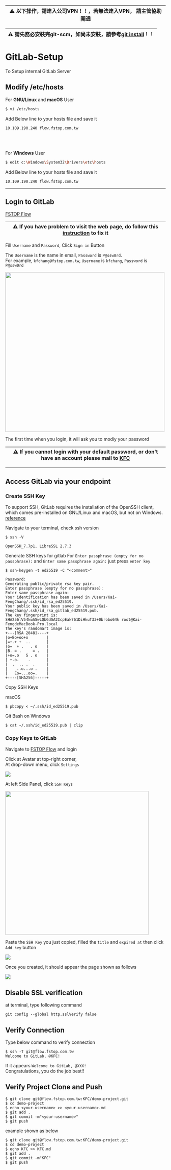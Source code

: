| :warning:  以下操作，請連入公司VPN！！，若無法連入VPN， 請主管協助開通|
| --- |

| :warning:  請先務必安裝完git-scm，如尚未安裝，請參考[git install](https://git-scm.com/downloads)！！ |
| --- |


# GitLab-Setup
To Setup internal GitLab Server
## Modify /etc/hosts
For **GNU/Linux** and **macOS** User
```sh
$ vi /etc/hosts
```
Add Below line to your hosts file and save it
```
10.109.190.240 flow.fstop.com.tw
```
 <br><br>


For **Windows** User
```sh
$ edit c:\Windows\System32\Drivers\etc\hosts
```
Add Below line to your hosts file and save it
```
10.109.190.240 flow.fstop.com.tw
```

---
## Login to GitLab
[FSTOP Flow](https://flow.fstop.com.tw/)




| :warning:  If you have problem to visit the web page, do follow this [instruction](https://medium.com/@dblazeski/chrome-bypass-net-err-cert-invalid-for-development-daefae43eb12) to fix it |
| --- |


Fill `Username` and `Password`, Click `Sign in` Button

The `Username` is the name in email, `Password` is `P@ssw0rd`. <br>
For example, `kfchang@fstop.com.tw`, `Username` is `kfchang`, `Password` is `P@ssw0rd`


<img src="/assets/images/signin.png" width="500">


The first time when you login, it will ask you to modiy your password

| :warning:  If you cannot login with your default password, or don't have an account please mail to [KFC](mailto:kfchang@fstop.com.tw) |
| --- |





---

## Access GitLab via your endpoint
### Create SSH Key
To support SSH, GitLab requires the installation of the OpenSSH client, which comes pre-installed on GNU/Linux and macOS, but not on Windows.
[reference](https://gitlab.com/help/ssh/README#generating-a-new-ssh-key-pair)

Navigate to your terminal, check ssh version
```
$ ssh -V

OpenSSH_7.7p1, LibreSSL 2.7.3
```


Generate SSH keys for gitlab
For `Enter passphrase (empty for no passphrase):` and 
`Enter same passphrase again:` just press `enter key`
```
$ ssh-keygen -t ed25519 -C "<comment>"

Password:
Generating public/private rsa key pair.
Enter passphrase (empty for no passphrase): 
Enter same passphrase again: 
Your identification has been saved in /Users/Kai-FengChang/.ssh/id_rsa_ed25519.
Your public key has been saved in /Users/Kai-FengChang/.ssh/id_rsa_gitlab_ed25519.pub.
The key fingerprint is:
SHA256:V54kwASwLQbGdSA2IcpEak761DiHkuT33+0brobo64k root@Kai-FengdeMacBook-Pro.local
The key's randomart image is:
+---[RSA 2048]----+
|o+Bo+oo+o        |
|=+.+ +  ..       |
|o=  + .   . o    |
|B. = .     = .   |
|+o=.o   S . o    |
| +.o.    .       |
|  .  .. .  .     |
|    ..o...o .    |
|   Eo=...oo=.    |
+----[SHA256]-----+
```

Copy SSH Keys

macOS
```
$ pbcopy < ~/.ssh/id_ed25519.pub
```

Git Bash on Windows
```
$ cat ~/.ssh/id_ed25519.pub | clip
```

### Copy Keys to GitLab
Navigate to [FSTOP Flow](https://flow.fstop.com.tw/) and login

Click at Avatar at top-right corner, <br>
At drop-down menu, click `Settings` 


<img src="/assets/images/settings.png">
<br>

At left Side Panel, click `SSH Keys`

<img src="/assets/images/sshkeys.png" height="450">
<br>

Paste the `SSH Key` you just copied, filled the `title` and `expired at`
then click `Add key` button

<img src="/assets/images/sshkeys-content.png">
<br>

Once you created, it should appear the page shown as follows


<img src="/assets/images/sshkey-content-done.png">
<br>

## Disable SSL verification
at terminal, type following command
```
git config --global http.sslVerify false
```

## Verify Connection

Type below command to verify connection
```
$ ssh -T git@flow.fstop.com.tw
Welcome to GitLab, @KFC!
```

If it appears `Welcome to GitLab, @XXX!`<br>
Congratulations, you do the job best!!


## Verify Project Clone and Push

```
$ git clone git@flow.fstop.com.tw:KFC/demo-project.git
$ cd demo-project
$ echo <your-username> >> <your-username>.md
$ git add .
$ git commit -m"<your-username>"
$ git push
```

example shown as below
```
$ git clone git@flow.fstop.com.tw:KFC/demo-project.git
$ cd demo-project
$ echo KFC >> KFC.md
$ git add .
$ git commit -m"KFC"
$ git push
```




